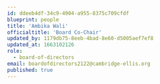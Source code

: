 ```yaml
---
id: ddeeb4df-34c9-4904-a955-8375c709cfdf
blueprint: people
title: 'Ambika Wali'
officialtitle: 'Board Co-Chair'
updated_by: 1179db75-8eeb-4bad-8e60-d5005aef7ef8
updated_at: 1663102126
role:
  - board-of-directors
email: boardofdirectors2122@cambridge-ellis.org
published: true
---
```

